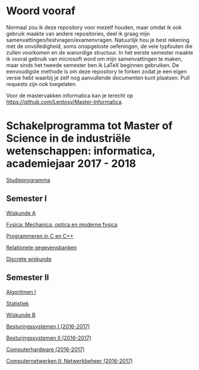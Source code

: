 # Woord vooraf

Normaal zou ik deze repository voor mezelf houden, maar omdat ik ook gebruik maakte van andere repositories, deel ik graag mijn samenvattingen/testvragen/examenvragen. Natuurlijk hou je best rekening met de onvolledigheid, soms onopgeloste oefeningen, de vele typfouten die zullen voorkomen en de wanordige structuur. In het eerste semester maakte ik vooral gebruik van microsoft word om mijn samenvattingen te maken, maar sinds het tweede semester ben ik LaTeX beginnen gebruiken. De eenvoudigste methode is om deze repository te forken zodat je een eigen versie hebt waarbij je zelf nog aanvullende documenten kunt plaatsen. Pull requests zijn ook toegelaten.

Voor de mastervakken informatica kan je terecht op https://github.com/Lentosy/Master-Informatica.
# Schakelprogramma tot Master of Science in de industriële wetenschappen: informatica, academiejaar 2017 - 2018

[Studieprogramma](https://studiegids.ugent.be/2017/NL/FACULTY/E/SCHA/EZ7INS/EZ7INS.html)

## Semester I

[Wiskunde A](https://github.com/Lentosy/Schakelprogramma-Informatica/tree/master/Semester%201/Wiskunde%20A)

[Fysica: Mechanica, optica en moderne fysica](https://github.com/Lentosy/Schakelprogramma-Informatica/tree/master/Semester%201/Mechanica%2C%20optica%20en%20moderne%20fysica)

[Programmeren in C en C++](https://github.com/Lentosy/Schakelprogramma-Informatica/tree/master/Semester%201/Programmeren%20in%20C%20en%20C%2B%2B)

[Relationele gegevensbanken](https://github.com/Lentosy/Schakelprogramma-Informatica/tree/master/Semester%201/Relationele%20gegevensbanken)

[Discrete wiskunde](https://github.com/Lentosy/Schakelprogramma-Informatica/tree/master/Semester%201/Discrete%20Wiskunde)
## Semester II

[Algoritmen I](https://github.com/Lentosy/Schakelprogramma-Informatica/tree/master/Semester%202/Algoritmen%20I)

[Statistiek](https://github.com/Lentosy/Schakelprogramma-Informatica/tree/master/Semester%202/Statistiek/Samenvatting)

[Wiskunde B](https://github.com/Lentosy/Schakelprogramma-Informatica/tree/master/Semester%202/Wiskunde%20B/Samenvatting)

[Besturingssystemen I (2016-2017)](https://github.com/Lentosy/Schakelprogramma-Informatica/tree/master/Semester%202/Besturingssystemen%20I)

[Besturingssystemen II (2016-2017)](https://github.com/Lentosy/Schakelprogramma-Informatica/tree/master/Semester%202/Besturingssystemen%20II)

[Computerhardware (2016-2017)](https://github.com/Lentosy/Schakelprogramma-Informatica/tree/master/Semester%202/Computerhardware)

[Computernetwerken II: Netwerkbeheer (2016-2017)](https://github.com/Lentosy/Schakelprogramma-Informatica/tree/master/Semester%202/Computernetwerken%20II%20Netwerkbeheer)


